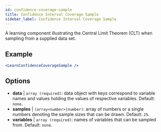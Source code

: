 ```yaml
---
id: confidence-coverage-sample
title: Confidence Interval Coverage Sample
sidebar_label: Confidence Interval Coverage Sample
---
```


A learning component illustrating the Central Limit Theorem (CLT) when sampling from a supplied data set.

## Example

```jsx live
<LearnConfidenceCoverageSample />
```

## Options

* __data__ | `array (required)`: data object with keys correspond to variable names and values holding the values of respective variables. Default: `none`.
* __samples__ | `(array<number>|number)`: array of numbers or a single numbers denoting the sample sizes that can be drawn. Default: `25`.
* __variables__ | `array (required)`: names of variables that can be sampled from. Default: `none`.
